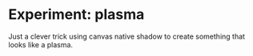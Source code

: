 <!--
  date: 2014-04-24
  modified: 2015-10-25
  slug: experiment-plasma
  type: post
  tags: cool shit, experiment, particles
  related: experiment-*
-->

# Experiment: plasma

<p>Just a clever trick using canvas native shadow to create something that looks like a plasma.</p>
<p><!--more--></p>
<pre><code data-language="javascript" data-src="/static/experiment/plasma.js"></code></pre>

